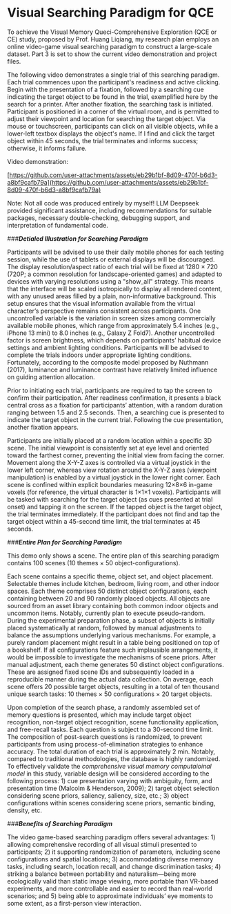 # Visual Searching Paradigm for QCE

To achieve the Visual Memory Queci-Comprehensive Exploration (QCE or CE) study, proposed by Prof. Huang Liqiang, my research plan employs an online video-game visual searching paradigm to construct a large-scale dataset. Part 3 is set to show the current video demonstration and project files.

The following video demonstrates a single trial of this searching paradigm. Each trial commences upon the participant's readiness and active clicking. Begin with the presentation of a fixation, followed by a searching cue indicating the target object to be found in the trial, exemplified here by the search for a printer. After another fixation, the searching task is initiated. Participant is positioned in a corner of the virtual room, and is permitted to adjust their viewpoint and location for searching the target object. Via mouse or touchscreen, participants can click on all visible objects, while a lower-left textbox displays the object's name. If I find and click the target object within 45 seconds, the trial terminates and informs success; otherwise, it informs failure. 

Video demonstration:

[https://github.com/user-attachments/assets/eb29b1bf-8d09-470f-b6d3-a8bf9cafb79a](https://github.com/user-attachments/assets/eb29b1bf-8d09-470f-b6d3-a8bf9cafb79a)

Note: Not all code was produced entirely by myself! LLM Deepseek provided significant assistance, including recommendations for suitable packages, necessary double-checking, debugging support, and interpretation of fundamental code.

###***Detialed Illustration for Searching Paradigm***

Participants will be advised to use their daily mobile phones for each testing session, while the use of tablets or external displays will be discouraged. The display resolution/aspect ratio of each trial will be fixed at 1280 × 720 (720P; a common resolution for landscape-oriented games) and adapted to devices with varying resolutions using a "show_all" strategy. This means that the interface will be scaled isotropically to display all rendered content, with any unused areas filled by a plain, non-informative background. This setup ensures that the visual information available from the virtual character’s perspective remains consistent across participants. One uncontrolled variable is the variation in screen sizes among commercially available mobile phones, which range from approximately 5.4 inches (e.g., iPhone 13 mini) to 8.0 inches (e.g., Galaxy Z Fold7). Another uncontrolled factor is screen brightness, which depends on participants’ habitual device settings and ambient lighting conditions. Participants will be advised to complete the trials indoors under appropriate lighting conditions. Fortunately, according to the composite model proposed by Nuthmann (2017), luminance and luminance contrast have relatively limited influence on guiding attention allocation. 

Prior to initiating each trial, participants are required to tap the screen to confirm their participation. After readiness confirmation, it presents a black central cross as a fixation for participants’ attention, with a random duration ranging between 1.5 and 2.5 seconds. Then, a searching cue is presented to indicate the target object in the current trial. Following the cue presentation, another fixation appears. 

Participants are initially placed at a random location within a specific 3D scene. The initial viewpoint is consistently set at eye level and oriented toward the farthest corner, preventing the initial view from facing the corner. Movement along the X-Y-Z axes is controlled via a virtual joystick in the lower left corner, whereas view rotation around the X-Y-Z axes (viewpoint manipulation) is enabled by a virtual joystick in the lower right corner. Each scene is confined within explicit boundaries measuring 12×8×6 in-game voxels (for reference, the virtual character is 1×1×1 voxels). Participants will be tasked with searching for the target object (as cues presented at trial onset) and tapping it on the screen. If the tapped object is the target object, the trial terminates immediately. If the participant does not find and tap the target object within a 45-second time limit, the trial terminates at 45 seconds. 

###***Entire Plan for Searching Paradigm***

This demo only shows a scene. The entire plan of this searching paradigm contains 100 scenes (10 themes × 50 object-configurations).

Each scene contains a specific theme, object set, and object placement. Selectable themes include kitchen, bedroom, living room, and other indoor spaces. Each theme comprises 50 distinct object configurations, each containing between 20 and 90 randomly placed objects. All objects are sourced from an asset library containing both common indoor objects and uncommon items. Notably, currently plan to execute pseudo-random. During the experimental preparation phase, a subset of objects is initially placed systematically at random, followed by manual adjustments to balance the assumptions underlying various mechanisms. For example, a purely random placement might result in a table being positioned on top of a bookshelf. If all configurations feature such implausible arrangements, it would be impossible to investigate the mechanisms of scene priors. After manual adjustment, each theme generates 50 distinct object configurations. These are assigned fixed scene IDs and subsequently loaded in a reproducible manner during the actual data collection. On average, each scene offers 20 possible target objects, resulting in a total of ten thousand unique search tasks: 10 themes × 50 configurations × 20 target objects.

Upon completion of the search phase, a randomly assembled set of memory questions is presented, which may include target object recognition, non-target object recognition, scene functionality application, and free-recall tasks. Each question is subject to a 30-second time limit. The composition of post-search questions is randomized, to prevent participants from using process-of-elimination strategies to enhance accuracy. The total duration of each trial is approximately 2 min. Notably, compared to traditional methodologies, the database is highly randomized. To effectively validate the *comprehensive visual memory computaioinal model* in this study, variable design will be considered according to the following process: 1) cue presentation varying with ambiguity, form, and presentation time (Malcolm & Henderson, 2009); 2) target object selection considering scene priors, saliency, saliency, size, etc.; 3) object configurations within scenes considering scene priors, semantic binding, density, etc. 

###***Benefits of Searching Paradigm***

The video game-based searching paradigm offers several advantages: 1) allowing comprehensive recording of all visual stimuli presented to participants; 2) it supporting randomization of parameters, including scene configurations and spatial locations; 3) accommodating diverse memory tasks, including search, location recall, and change discrimination tasks; 4) striking a balance between portability and naturalism—being more ecologically valid than static image viewing, more portable than VR-based experiments, and more controllable and easier to record than real-world scenarios; and 5) being able to approximate individuals’ eye moments to some extent, as a first-person view interaction. 
